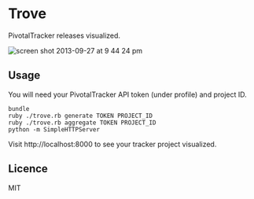 Trove
=====================

PivotalTracker releases visualized.

![screen shot 2013-09-27 at 9 44 24 pm](https://f.cloud.github.com/assets/412533/1226159/0dc14366-277b-11e3-9fe3-246abcc9f3d0.png)

## Usage

You will need your PivotalTracker API token (under profile) and project ID.

    bundle
    ruby ./trove.rb generate TOKEN PROJECT_ID
    ruby ./trove.rb aggregate TOKEN PROJECT_ID
    python -m SimpleHTTPServer
    
Visit http://localhost:8000 to see your tracker project visualized.

## Licence

MIT
